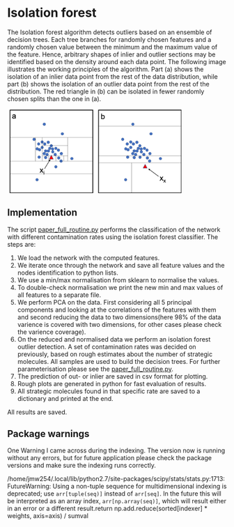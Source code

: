 # Isolation forest 

The Isolation forest algorithm detects outliers based on an ensemble of decision trees. Each tree branches for randomly chosen features and a randomly chosen value between the minimum and the maximum value of the feature. Hence, arbitrary shapes of inlier and outlier sections may be identified based on the density around each data point. The following image illustrates the working principles of the algorithm. Part (a) shows the isolation of an inlier data point from the rest of the data distribution, while part (b) shows the isolation of an outlier data point from the rest of the distribution. The red triangle in (b) can be isolated in fewer randomly chosen splits than the one in (a). 


<img align="centre" src="../documents/isolation.png" width="400" > 

## Implementation

The script [paper_full_routine.py] performs the classification of the network with different contamination rates using the isolation forest classifier. The steps are:
1. We load the network with the computed features.
2. We iterate once through the network and save all feature values and the nodes identification to python lists. 
3. We use a min/max normalisation from sklearn to normalise the values. 
4. To double-check normalisation we print the new min and max values of all features to a separate file. 
5. We perform PCA on the data. First considering all 5 principal components and looking at the correlations of the features with them and second reducing the data to two dimensions(here 98% of the data varience is covered with two dimensions, for other cases please check the varience coverage). 
6. On the reduced and normalised data we perform an isolation forest outlier detection. A set of contamination rates was decided on previously, based on rough estimates about the number of strategic molecules. All samples are used to build the decision trees. For further parameterisation please see the [paper_full_routine.py].
7. The prediction of out- or inlier are saved in csv format for plotting. 
8. Rough plots are generated in python for fast evaluation of results.
9. All strategic molecules found in that specific rate are saved to a dictionary and printed at the end. 

All results are saved.

## Package warnings

One Warning I came across during the indexing. The version now is running without any errors, but for future application please check the package versions and make sure the indexing runs correctly. 

/home/jmw254/.local/lib/python2.7/site-packages/scipy/stats/stats.py:1713: FutureWarning: Using a non-tuple sequence for multidimensional indexing is deprecated; use `arr[tuple(seq)]` instead of `arr[seq]`. In the future this will be interpreted as an array index, `arr[np.array(seq)]`, which will result either in an error or a different result.return np.add.reduce(sorted[indexer] * weights, axis=axis) / sumval

[paper_full_routine.py]: https://github.com/Jana-Marie-Weber/strategic_molecules/blob/master/2_isolation_forest/paper_full_routine.py
